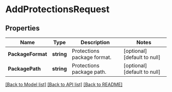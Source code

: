 # AddProtectionsRequest

## Properties
Name | Type | Description | Notes
------------ | ------------- | ------------- | -------------
**PackageFormat** | **string** | Protections package format. | [optional] [default to null]
**PackagePath** | **string** | Protections package path. | [optional] [default to null]

[[Back to Model list]](../README.md#documentation-for-models) [[Back to API list]](../README.md#documentation-for-api-endpoints) [[Back to README]](../README.md)


